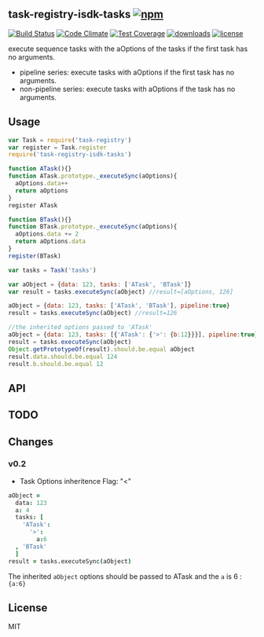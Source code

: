 ## task-registry-isdk-tasks [![npm](https://img.shields.io/npm/v/task-registry-isdk-tasks.svg)](https://npmjs.org/package/task-registry-isdk-tasks)

[![Build Status](https://img.shields.io/travis/snowyu/task-registry-isdk-tasks.js/master.svg)](http://travis-ci.org/snowyu/task-registry-isdk-tasks.js)
[![Code Climate](https://codeclimate.com/github/snowyu/task-registry-isdk-tasks.js/badges/gpa.svg)](https://codeclimate.com/github/snowyu/task-registry-isdk-tasks.js)
[![Test Coverage](https://codeclimate.com/github/snowyu/task-registry-isdk-tasks.js/badges/coverage.svg)](https://codeclimate.com/github/snowyu/task-registry-isdk-tasks.js/coverage)
[![downloads](https://img.shields.io/npm/dm/task-registry-isdk-tasks.svg)](https://npmjs.org/package/task-registry-isdk-tasks)
[![license](https://img.shields.io/npm/l/task-registry-isdk-tasks.svg)](https://npmjs.org/package/task-registry-isdk-tasks)

execute sequence tasks with the aOptions of the tasks if the first task has no arguments.

* pipeline series: execute tasks with aOptions if the first task has no arguments.
* non-pipeline series: execute tasks with aOptions if the task has no arguments.

## Usage

```js
var Task = require('task-registry')
var register = Task.register
require('task-registry-isdk-tasks')

function ATask(){}
function ATask.prototype._executeSync(aOptions){
  aOptions.data++
  return aOptions
}
register ATask

function BTask(){}
function BTask.prototype._executeSync(aOptions){
  aOptions.data += 2
  return aOptions.data
}
register(BTask)

var tasks = Task('tasks')

var aObject = {data: 123, tasks: ['ATask', 'BTask']}
var result = tasks.executeSync(aObject) //result=[aOptions, 126]

aObject = {data: 123, tasks: ['ATask', 'BTask'], pipeline:true}
result = tasks.executeSync(aObject) //result=126

//the inherited options passed to 'ATask'
aObject = {data: 123, tasks: [{'ATask': {'>': {b:12}}}], pipeline:true}
result = tasks.executeSync(aObject)
Object.getPrototypeOf(result).should.be.equal aObject
result.data.should.be.equal 124
result.b.should.be.equal 12
```

## API


## TODO

## Changes


### v0.2

+ Task Options inheritence Flag: "<"

```coffee
aObject =
  data: 123
  a: 4
  tasks: [
    'ATask':
      '>':
        a:6
  , 'BTask'
  ]
result = tasks.executeSync(aObject)
```
The inherited `aObject` options should be passed to ATask and the `a` is 6 : `{a:6}`


## License

MIT
